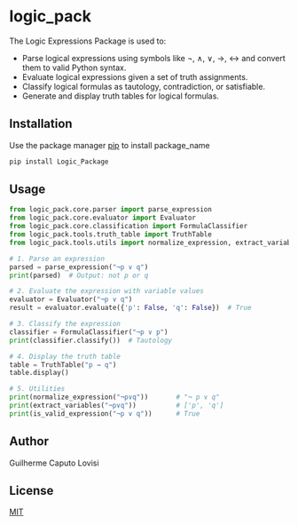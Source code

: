 # logic_pack

The Logic Expressions Package is used to:

- Parse logical expressions using symbols like ¬, ∧, ∨, →, ↔ and convert them to valid Python syntax.
- Evaluate logical expressions given a set of truth assignments.
- Classify logical formulas as tautology, contradiction, or satisfiable.
- Generate and display truth tables for logical formulas.
## Installation

Use the package manager [pip](https://pip.pypa.io/en/stable/) to install package_name

```bash
pip install Logic_Package
```

## Usage

```python
from logic_pack.core.parser import parse_expression
from logic_pack.core.evaluator import Evaluator
from logic_pack.core.classification import FormulaClassifier
from logic_pack.tools.truth_table import TruthTable
from logic_pack.tools.utils import normalize_expression, extract_variables, is_valid_expression

# 1. Parse an expression
parsed = parse_expression("¬p ∨ q")
print(parsed)  # Output: not p or q

# 2. Evaluate the expression with variable values
evaluator = Evaluator("¬p ∨ q")
result = evaluator.evaluate({'p': False, 'q': False})  # True

# 3. Classify the expression
classifier = FormulaClassifier("¬p ∨ p")
print(classifier.classify())  # Tautology

# 4. Display the truth table
table = TruthTable("p → q")
table.display()

# 5. Utilities
print(normalize_expression("¬p∨q"))       # "¬ p ∨ q"
print(extract_variables("¬p∨q"))          # ['p', 'q']
print(is_valid_expression("¬p ∨ q"))      # True


```

## Author
Guilherme Caputo Lovisi

## License
[MIT](https://choosealicense.com/licenses/mit/)
